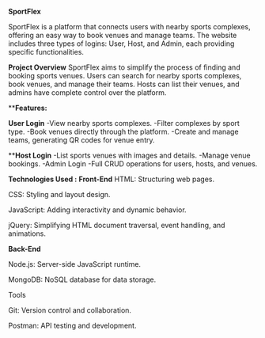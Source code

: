 **SportFlex**


SportFlex is a platform that connects users with nearby sports complexes, offering an easy way to book venues and manage teams. The website includes three types of logins: User, Host, and Admin, each providing specific functionalities.

**Project Overview**
SportFlex aims to simplify the process of finding and booking sports venues. Users can search for nearby sports complexes, book venues, and manage their teams. Hosts can list their venues, and admins have complete control over the platform.

****Features:**

**User Login**
-View nearby sports complexes.
-Filter complexes by sport type.
-Book venues directly through the platform.
-Create and manage teams, generating QR codes for venue entry.

****Host Login**
-List sports venues with images and details.
-Manage venue bookings.
-Admin Login
-Full CRUD operations for users, hosts, and venues.

**Technologies Used :**
**Front-End**
HTML: Structuring web pages.

CSS: Styling and layout design.

JavaScript: Adding interactivity and dynamic behavior.

jQuery: Simplifying HTML document traversal, event handling, and animations.

**Back-End**

Node.js: Server-side JavaScript runtime.

MongoDB: NoSQL database for data storage.

Tools

Git: Version control and collaboration.

Postman: API testing and development.
